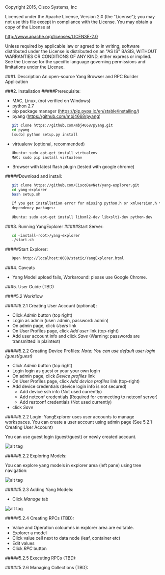 Copyright 2015, Cisco Systems, Inc

Licensed under the Apache License, Version 2.0 (the "License");
you may not use this file except in compliance with the License.
You may obtain a copy of the License at

http://www.apache.org/licenses/LICENSE-2.0

Unless required by applicable law or agreed to in writing, software
distributed under the License is distributed on an "AS IS" BASIS,
WITHOUT WARRANTIES OR CONDITIONS OF ANY KIND, either express or implied.
See the License for the specific language governing permissions and
limitations under the License.

###1. Description
   An open-source Yang Browser and RPC Builder Application

###2. Installation
#####Prerequisite:
   - MAC, Linux, (not verified on Windows)
   - python 2.7
   - pip package manager (https://pip.pypa.io/en/stable/installing/)
   - pyang (https://github.com/mbj4668/pyang)

```bash
   git clone https://github.com/mbj4668/pyang.git
   cd pyang
   [sudo] python setup.py install
```
   - virtualenv (optional, recommended)
```bash
   Ubuntu: sudo apt-get install virtualenv
   MAC: sudo pip install virtualenv
```
   - Browser with latest flash plugin (tested with google chrome)

#####Download and install:
```bash
   git clone https://github.com/CiscoDevNet/yang-explorer.git
   cd yang-explorer
   bash setup.sh
```

```bash
   If you get installation error for missing python.h or xmlversion.h try installing
   dependency packages:
   
   Ubuntu: sudo apt-get install libxml2-dev libxslt1-dev python-dev
```

###3. Running YangExplorer
#####Start Server:
```bash
   cd <install-root>/yang-explorer
   ./start.sh
```

#####Start Explorer:
```bash
   Open http://localhost:8088/static/YangExplorer.html
```

###4. Caveats
   - Yang Model upload fails, Workaround: please use Google Chrome.

###5. User Guide (TBD)

####5.2 Workflow

#####5.2.1 Creating User Account (optional):
   - Click *Admin* button (top right)
   - Login as admin (user: admin, password: admin)
   - On admin page, click *Users* link
   - On User Profiles page, click *Add user* link (top-right)
   - Add user account info and click *Save* (Warning: passwords are transmitted in plaintext)

#####5.2.2 Creating Device Profiles:
   *Note: You can use default user login (guest/guest)*
   - Click *Admin* button (top right)
   - Login login as guest or your your own login
   - On admin page, click *Device profiles* link
   - On User Profiles page, click *Add device profiles* link (top-right)
   - Add device credentials (device login info is not secured)
      - Add device ssh info (Not used currently)
      - Add netconf credentials (Required for connecting to netconf server)
      - Add restconf credentials (Not used currently)
   - click *Save*
   
#####5.2.2 Login:
   YangExplorer uses user accounts to manage workspaces. You can create a user account using admin
   page (See 5.2.1 Creating User Account)

   You can use guest login (guest/guest) or newly created account.

   ![alt tag](https://github.com/CiscoDevNet/yang-explorer/blob/master/docs/images/YangExplorer.png)

#####5.2.2 Exploring Models:

   You can explore yang models in explorer area (left pane) using tree navigation:
   
   ![alt tag](https://github.com/CiscoDevNet/yang-explorer/blob/master/docs/images/explorer.png)
   
#####5.2.3 Adding Yang Models:
   - Click *Manage* tab
   
   ![alt tag](https://github.com/CiscoDevNet/yang-explorer/blob/master/docs/images/manage.png)

#####5.2.4 Creating RPCs (TBD):
   - Value and Operation coloumns in explorer area are editable.
   - Explorer a model
   - Click value cell next to data node (leaf, container etc)
   - Edit values
   - Click *RPC* button

#####5.2.5 Executing RPCs (TBD):

#####5.2.6 Managing Collections (TBD):
